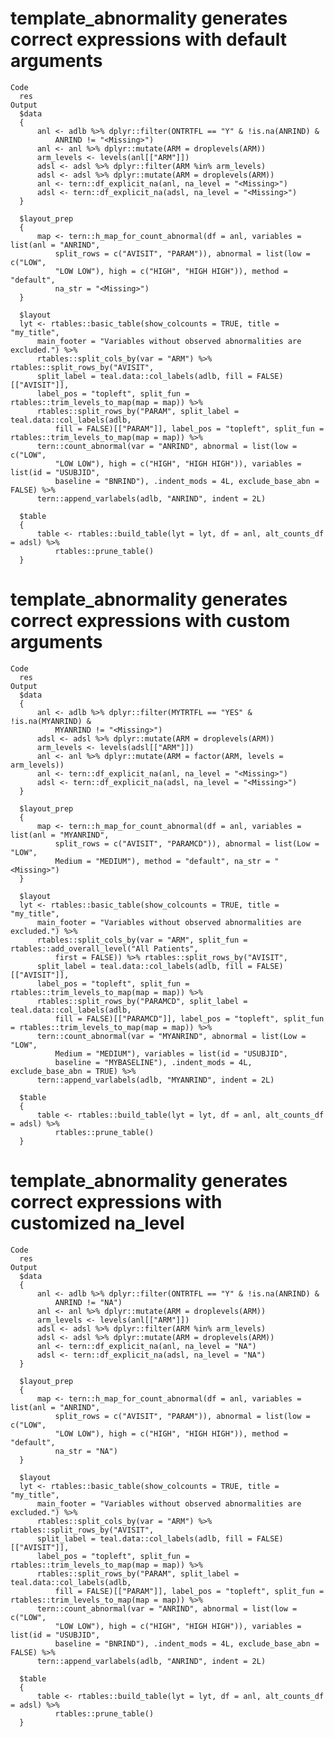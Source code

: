 # template_abnormality generates correct expressions with default arguments

    Code
      res
    Output
      $data
      {
          anl <- adlb %>% dplyr::filter(ONTRTFL == "Y" & !is.na(ANRIND) & 
              ANRIND != "<Missing>")
          anl <- anl %>% dplyr::mutate(ARM = droplevels(ARM))
          arm_levels <- levels(anl[["ARM"]])
          adsl <- adsl %>% dplyr::filter(ARM %in% arm_levels)
          adsl <- adsl %>% dplyr::mutate(ARM = droplevels(ARM))
          anl <- tern::df_explicit_na(anl, na_level = "<Missing>")
          adsl <- tern::df_explicit_na(adsl, na_level = "<Missing>")
      }
      
      $layout_prep
      {
          map <- tern::h_map_for_count_abnormal(df = anl, variables = list(anl = "ANRIND", 
              split_rows = c("AVISIT", "PARAM")), abnormal = list(low = c("LOW", 
              "LOW LOW"), high = c("HIGH", "HIGH HIGH")), method = "default", 
              na_str = "<Missing>")
      }
      
      $layout
      lyt <- rtables::basic_table(show_colcounts = TRUE, title = "my_title", 
          main_footer = "Variables without observed abnormalities are excluded.") %>% 
          rtables::split_cols_by(var = "ARM") %>% rtables::split_rows_by("AVISIT", 
          split_label = teal.data::col_labels(adlb, fill = FALSE)[["AVISIT"]], 
          label_pos = "topleft", split_fun = rtables::trim_levels_to_map(map = map)) %>% 
          rtables::split_rows_by("PARAM", split_label = teal.data::col_labels(adlb, 
              fill = FALSE)[["PARAM"]], label_pos = "topleft", split_fun = rtables::trim_levels_to_map(map = map)) %>% 
          tern::count_abnormal(var = "ANRIND", abnormal = list(low = c("LOW", 
              "LOW LOW"), high = c("HIGH", "HIGH HIGH")), variables = list(id = "USUBJID", 
              baseline = "BNRIND"), .indent_mods = 4L, exclude_base_abn = FALSE) %>% 
          tern::append_varlabels(adlb, "ANRIND", indent = 2L)
      
      $table
      {
          table <- rtables::build_table(lyt = lyt, df = anl, alt_counts_df = adsl) %>% 
              rtables::prune_table()
      }
      

# template_abnormality generates correct expressions with custom arguments

    Code
      res
    Output
      $data
      {
          anl <- adlb %>% dplyr::filter(MYTRTFL == "YES" & !is.na(MYANRIND) & 
              MYANRIND != "<Missing>")
          adsl <- adsl %>% dplyr::mutate(ARM = droplevels(ARM))
          arm_levels <- levels(adsl[["ARM"]])
          anl <- anl %>% dplyr::mutate(ARM = factor(ARM, levels = arm_levels))
          anl <- tern::df_explicit_na(anl, na_level = "<Missing>")
          adsl <- tern::df_explicit_na(adsl, na_level = "<Missing>")
      }
      
      $layout_prep
      {
          map <- tern::h_map_for_count_abnormal(df = anl, variables = list(anl = "MYANRIND", 
              split_rows = c("AVISIT", "PARAMCD")), abnormal = list(Low = "LOW", 
              Medium = "MEDIUM"), method = "default", na_str = "<Missing>")
      }
      
      $layout
      lyt <- rtables::basic_table(show_colcounts = TRUE, title = "my_title", 
          main_footer = "Variables without observed abnormalities are excluded.") %>% 
          rtables::split_cols_by(var = "ARM", split_fun = rtables::add_overall_level("All Patients", 
              first = FALSE)) %>% rtables::split_rows_by("AVISIT", 
          split_label = teal.data::col_labels(adlb, fill = FALSE)[["AVISIT"]], 
          label_pos = "topleft", split_fun = rtables::trim_levels_to_map(map = map)) %>% 
          rtables::split_rows_by("PARAMCD", split_label = teal.data::col_labels(adlb, 
              fill = FALSE)[["PARAMCD"]], label_pos = "topleft", split_fun = rtables::trim_levels_to_map(map = map)) %>% 
          tern::count_abnormal(var = "MYANRIND", abnormal = list(Low = "LOW", 
              Medium = "MEDIUM"), variables = list(id = "USUBJID", 
              baseline = "MYBASELINE"), .indent_mods = 4L, exclude_base_abn = TRUE) %>% 
          tern::append_varlabels(adlb, "MYANRIND", indent = 2L)
      
      $table
      {
          table <- rtables::build_table(lyt = lyt, df = anl, alt_counts_df = adsl) %>% 
              rtables::prune_table()
      }
      

# template_abnormality generates correct expressions with customized na_level

    Code
      res
    Output
      $data
      {
          anl <- adlb %>% dplyr::filter(ONTRTFL == "Y" & !is.na(ANRIND) & 
              ANRIND != "NA")
          anl <- anl %>% dplyr::mutate(ARM = droplevels(ARM))
          arm_levels <- levels(anl[["ARM"]])
          adsl <- adsl %>% dplyr::filter(ARM %in% arm_levels)
          adsl <- adsl %>% dplyr::mutate(ARM = droplevels(ARM))
          anl <- tern::df_explicit_na(anl, na_level = "NA")
          adsl <- tern::df_explicit_na(adsl, na_level = "NA")
      }
      
      $layout_prep
      {
          map <- tern::h_map_for_count_abnormal(df = anl, variables = list(anl = "ANRIND", 
              split_rows = c("AVISIT", "PARAM")), abnormal = list(low = c("LOW", 
              "LOW LOW"), high = c("HIGH", "HIGH HIGH")), method = "default", 
              na_str = "NA")
      }
      
      $layout
      lyt <- rtables::basic_table(show_colcounts = TRUE, title = "my_title", 
          main_footer = "Variables without observed abnormalities are excluded.") %>% 
          rtables::split_cols_by(var = "ARM") %>% rtables::split_rows_by("AVISIT", 
          split_label = teal.data::col_labels(adlb, fill = FALSE)[["AVISIT"]], 
          label_pos = "topleft", split_fun = rtables::trim_levels_to_map(map = map)) %>% 
          rtables::split_rows_by("PARAM", split_label = teal.data::col_labels(adlb, 
              fill = FALSE)[["PARAM"]], label_pos = "topleft", split_fun = rtables::trim_levels_to_map(map = map)) %>% 
          tern::count_abnormal(var = "ANRIND", abnormal = list(low = c("LOW", 
              "LOW LOW"), high = c("HIGH", "HIGH HIGH")), variables = list(id = "USUBJID", 
              baseline = "BNRIND"), .indent_mods = 4L, exclude_base_abn = FALSE) %>% 
          tern::append_varlabels(adlb, "ANRIND", indent = 2L)
      
      $table
      {
          table <- rtables::build_table(lyt = lyt, df = anl, alt_counts_df = adsl) %>% 
              rtables::prune_table()
      }
      


